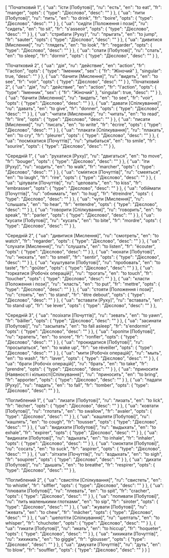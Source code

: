 [
  "Початковий 1",
  {
    "ua": "їсти [Побутові]",
    "ru": "есть",
    "en": "to eat",
    "fr": "manger",
    "opts": {
      "type": "Дієслово",
      "desc": ""
    }
  },
  {
    "ua": "пити [Побутові]",
    "ru": "пить",
    "en": "to drink",
    "fr": "boire",
    "opts": {
      "type": "Дієслово",
      "desc": ""
    }
  },
  {
    "ua": "сидіти [Положення і пози]",
    "ru": "сидеть",
    "en": "to sit",
    "fr": "s'asseoir",
    "opts": {
      "type": "Дієслово",
      "desc": ""
    }
  },
  {
    "ua": "стрибати [Руху]",
    "ru": "прыгать",
    "en": "to jump",
    "fr": "sauter",
    "opts": {
      "type": "Дієслово",
      "desc": ""
    }
  },
  {
    "ua": "дивитися [Мислення]",
    "ru": "глядеть",
    "en": "to look",
    "fr": "regarder",
    "opts": {
      "type": "Дієслово",
      "desc": ""
    }
  },
  {
    "ua": "спати [Побутові]",
    "ru": "спать",
    "en": "to sleep",
    "fr": "dormir",
    "opts": {
      "type": "Дієслово",
      "desc": ""
    }
  },



  "Початковий 2",
  {
    "ua": "дія",
    "ru": "действие",
    "en": "action",
    "fr": "l'action",
    "opts": {
      "type": "Іменник",
      "sex": {
        "fr": "Жіночий"
      },
      "singular": true,
      "desc": ""
    }
  },
  {
    "ua": "бачити [Мислення]",
    "ru": "видеть",
    "en": "to see",
    "fr": "voir",
    "opts": {
      "type": "Дієслово",
      "desc": ""
    }
  },
  "Початковий 2",
  {
    "ua": "дія",
    "ru": "действие",
    "en": "action",
    "fr": "l'action",
    "opts": {
      "type": "Іменник",
      "sex": {
        "fr": "Жіночий"
      },
      "singular": true,
      "desc": ""
    }
  },
  {
    "ua": "бачити [Мислення]",
    "ru": "видеть",
    "en": "to see",
    "fr": "voir",
    "opts": {
      "type": "Дієслово",
      "desc": ""
    }
  },
  {
    "ua": "давати [Спілкування]",
    "ru": "давать",
    "en": "to give",
    "fr": "donner",
    "opts": {
      "type": "Дієслово",
      "desc": ""
    }
  },
  {
    "ua": "читати [Мислення]",
    "ru": "читать",
    "en": "to read",
    "fr": "lire",
    "opts": {
      "type": "Дієслово",
      "desc": ""
    }
  },
  {
    "ua": "писати [Мислення]",
    "ru": "писать",
    "en": "to write",
    "fr": "écrire",
    "opts": {
      "type": "Дієслово",
      "desc": ""
    }
  },
  {
    "ua": "плакати [Спілкування]",
    "ru": "плакать",
    "en": "to cry",
    "fr": "pleurer",
    "opts": {
      "type": "Дієслово",
      "desc": ""
    }
  },
  {
    "ua": "посміхатися [Почуттів]",
    "ru": "улыбаться",
    "en": "to smile",
    "fr": "sourire",
    "opts": {
      "type": "Дієслово",
      "desc": ""
    }
  },



  "Середній 1",
  {
    "ua": "рухатися [Руху]",
    "ru": "двигаться",
    "en": "to move",
    "fr": "bouger",
    "opts": {
      "type": "Дієслово",
      "desc": ""
    }
  },
  {
    "ua": "іти [Руху]",
    "ru": "ходить",
    "en": "to walk",
    "fr": "marcher",
    "opts": {
      "type": "Дієслово",
      "desc": ""
    }
  },
  {
    "ua": "сміятися [Почуттів]",
    "ru": "смеяться",
    "en": "to laugh",
    "fr": "rire",
    "opts": {
      "type": "Дієслово",
      "desc": ""
    }
  },
  {
    "ua": "цілувати [Почуттів]",
    "ru": "целовать",
    "en": "to kiss",
    "fr": "embrasser",
    "opts": {
      "type": "Дієслово",
      "desc": ""
    }
  },
  {
    "ua": "обіймати [Почуттів]",
    "ru": "обнимать",
    "en": "to hug",
    "fr": "étreindre",
    "opts": {
      "type": "Дієслово",
      "desc": ""
    }
  },
  {
    "ua": "чути [Мислення]",
    "ru": "слышать",
    "en": "to hear",
    "fr": "entendre",
    "opts": {
      "type": "Дієслово",
      "desc": ""
    }
  },
  {
    "ua": "говорити [Спілкування]",
    "ru": "говорить",
    "en": "to speak",
    "fr": "parler",
    "opts": {
      "type": "Дієслово",
      "desc": ""
    }
  },
  {
    "ua": "кусати [Побутові]",
    "ru": "кусать",
    "en": "to bite",
    "fr": "mordre",
    "opts": {
      "type": "Дієслово",
      "desc": ""
    }
  },



  "Середній 2",
  {
    "ua": "дивитися [Мислення]",
    "ru": "смотреть",
    "en": "to watch",
    "fr": "regarder",
    "opts": {
      "type": "Дієслово",
      "desc": ""
    }
  },
  {
    "ua": "слухати [Мислення]",
    "ru": "слушать",
    "en": "to listen",
    "fr": "écouter",
    "opts": {
      "type": "Дієслово",
      "desc": ""
    }
  },
  {
    "ua": "нюхати [Побутові]",
    "ru": "нюхать",
    "en": "to smell",
    "fr": "sentir",
    "opts": {
      "type": "Дієслово",
      "desc": ""
    }
  },
  {
    "ua": "куштувати [Побутові]",
    "ru": "пробовать",
    "en": "to taste",
    "fr": "goûter",
    "opts": {
      "type": "Дієслово",
      "desc": ""
    }
  },
  {
    "ua": "торкатися [Робочіх операцій]",
    "ru": "трогать",
    "en": "to touch",
    "fr": "toucher",
    "opts": {
      "type": "Дієслово",
      "desc": ""
    }
  },
  {
    "ua": "класти [Положення і пози]",
    "ru": "класть",
    "en": "to put",
    "fr": "mettre",
    "opts": {
      "type": "Дієслово",
      "desc": ""
    }
  },
  {
    "ua": "стояти [Положення і пози]",
    "ru": "стоять",
    "en": "to stand",
    "fr": "être debout",
    "opts": {
      "type": "Дієслово",
      "desc": ""
    }
  },
  {
    "ua": "вставати [Руху]",
    "ru": "вставать",
    "en": "to stand up",
    "fr": "se lever",
    "opts": {
      "type": "Дієслово",
      "desc": ""
    }
  },



  "Середній 3",
  {
    "ua": "позіхати [Почуттів]",
    "ru": "зевать",
    "en": "to yawn",
    "fr": "bâiller",
    "opts": {
      "type": "Дієслово",
      "desc": ""
    }
  },
  {
    "ua": "засинати [Побутові]",
    "ru": "засыпать",
    "en": "to fall asleep",
    "fr": "s'endormir",
    "opts": {
      "type": "Дієслово",
      "desc": ""
    }
  },
  {
    "ua": "хропіти [Побутові]",
    "ru": "храпеть",
    "en": "to snore",
    "fr": "ronfler",
    "opts": {
      "type": "Дієслово",
      "desc": ""
    }
  },
  {
    "ua": "прокидатися [Побутові]",
    "ru": "просыпаться",
    "en": "to wake up",
    "fr": "se réveiller",
    "opts": {
      "type": "Дієслово",
      "desc": ""
    }
  },
  {
    "ua": "мити [Робочіх операцій]",
    "ru": "мыть",
    "en": "to wash",
    "fr": "laver",
    "opts": {
      "type": "Дієслово",
      "desc": ""
    }
  },
  {
    "ua": "брати [Робочіх операцій]",
    "ru": "брать",
    "en": "to take",
    "fr": "prendre",
    "opts": {
      "type": "Дієслово",
      "desc": ""
    }
  },
  {
    "ua": "приносити [Наявності і кількості|Спілкування]",
    "ru": "приносить",
    "en": "to bring",
    "fr": "apporter",
    "opts": {
      "type": "Дієслово",
      "desc": ""
    }
  },
  {
    "ua": "падати [Руху]",
    "ru": "падать",
    "en": "to fall",
    "fr": "tomber",
    "opts": {
      "type": "Дієслово",
      "desc": ""
    }
  },



  "Поглиблений 1",
  {
    "ua": "лизати [Побутові]",
    "ru": "лизать",
    "en": "to lick",
    "fr": "lécher",
    "opts": {
      "type": "Дієслово",
      "desc": ""
    }
  },
  {
    "ua": "ковтати [Побутові]",
    "ru": "глотать",
    "en": "to swallow",
    "fr": "avaler",
    "opts": {
      "type": "Дієслово",
      "desc": ""
    }
  },
  {
    "ua": "кашляти [Побутові]",
    "ru": "кашлять",
    "en": "to cough",
    "fr": "tousser",
    "opts": {
      "type": "Дієслово",
      "desc": ""
    }
  },
  {
    "ua": "видихати [Побутові]",
    "ru": "выдыхать",
    "en": "to exhale",
    "fr": "expirer",
    "opts": {
      "type": "Дієслово",
      "desc": ""
    }
  },
  {
    "ua": "видихати [Побутові]",
    "ru": "вдыхать",
    "en": "to inhale",
    "fr": "inhaler",
    "opts": {
      "type": "Дієслово",
      "desc": ""
    }
  },
  {
    "ua": "смоктати [Побутові]",
    "ru": "сосать",
    "en": "to suck",
    "fr": "aspirer",
    "opts": {
      "type": "Дієслово",
      "desc": ""
    }
  },
  {
    "ua": "зітхати [Почуттів]",
    "ru": "вздыхать",
    "en": "to sigh",
    "fr": "soupirer",
    "opts": {
      "type": "Дієслово",
      "desc": ""
    }
  },
  {
    "ua": "дихати [Побутові]",
    "ru": "дышать",
    "en": "to breathe",
    "fr": "respirer",
    "opts": {
      "type": "Дієслово",
      "desc": ""
    }
  },



  "Поглиблений 2",
  {
    "ua": "свистіти [Спілкування]",
    "ru": "свистеть",
    "en": "to whistle",
    "fr": "siffler",
    "opts": {
      "type": "Дієслово",
      "desc": ""
    }
  },
  {
    "ua": "плювати [Побутові]",
    "ru": "плевать",
    "en": "to spit",
    "fr": "cracher",
    "opts": {
      "type": "Дієслово",
      "desc": ""
    }
  },
  {
    "ua": "попивати [Побутові]",
    "ru": "пить маленькими глотками",
    "en": "to sip",
    "fr": "siroter",
    "opts": {
      "type": "Дієслово",
      "desc": ""
    }
  },
  {
    "ua": "жувати [Побутові]",
    "ru": "жевать",
    "en": "to chew",
    "fr": "mâcher",
    "opts": {
      "type": "Дієслово",
      "desc": ""
    }
  },
  {
    "ua": "шепотіти [Спілкування]",
    "ru": "шептать",
    "en": "to whisper",
    "fr": "chuchoter",
    "opts": {
      "type": "Дієслово",
      "desc": ""
    }
  },
  {
    "ua": "гикати [Побутові]",
    "ru": "икать",
    "en": "to hiccup",
    "fr": "hoqueter",
    "opts": {
      "type": "Дієслово",
      "desc": ""
    }
  },
  {
    "ua": "хихикати [Почуттів]",
    "ru": "хихикать",
    "en": "to giggle",
    "fr": "glousser",
    "opts": {
      "type": "Дієслово",
      "desc": ""
    }
  },
  {
    "ua": "дмухати [Почуттів]",
    "ru": "дуть",
    "en": "to blow",
    "fr": "souffler",
    "opts": {
      "type": "Дієслово",
      "desc": ""
    }
  }
]
